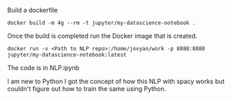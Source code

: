 Build a dockerfile

```
docker build -m 4g --rm -t jupyter/my-datascience-notebook .
```

Once the build is completed run the Docker image that is created.

```
docker run -v <Path to NLP repo>:/home/jovyan/work -p 8888:8888 jupyter/my-datascience-notebook:latest
```

The code is in NLP.ipynb

I am new to Python I got the concept of how this NLP with spacy works but couldn't figure out how to train the same using Python.
